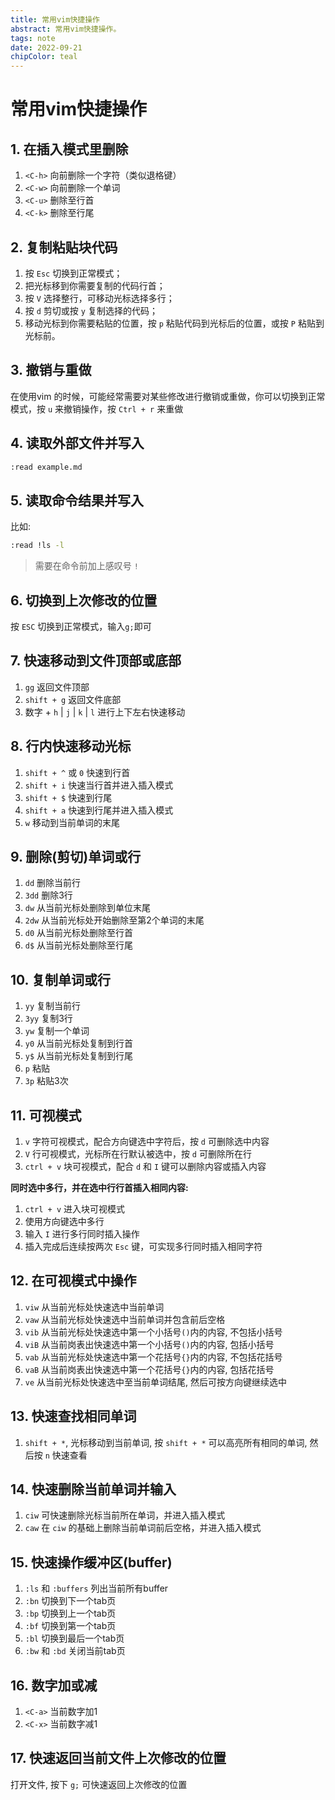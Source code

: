 ```yaml
---
title: 常用vim快捷操作
abstract: 常用vim快捷操作。
tags: note
date: 2022-09-21
chipColor: teal
---
```


# 常用vim快捷操作

## 1. 在插入模式里删除

1. `<C-h>` 向前删除一个字符（类似退格键）
2. `<C-w>` 向前删除一个单词
3. `<C-u>` 删除至行首
4. `<C-k>` 删除至行尾

## 2. 复制粘贴块代码

1. 按 `Esc` 切换到正常模式；
2. 把光标移到你需要复制的代码行首；
3. 按 `V` 选择整行，可移动光标选择多行；
4. 按 `d` 剪切或按 `y` 复制选择的代码；
5. 移动光标到你需要粘贴的位置，按 `p` 粘贴代码到光标后的位置，或按 `P` 粘贴到光标前。

## 3. 撤销与重做

在使用vim 的时候，可能经常需要对某些修改进行撤销或重做，你可以切换到正常模式，按 `u` 来撤销操作，按 `Ctrl + r`  来重做

## 4. 读取外部文件并写入

```bash
:read example.md
```

## 5. 读取命令结果并写入

比如:

```bash
:read !ls -l
```

> 需要在命令前加上感叹号 `!`

## 6. 切换到上次修改的位置

按 `ESC` 切换到正常模式，输入`g;`即可

## 7. 快速移动到文件顶部或底部

1. `gg` 返回文件顶部
2. `shift + g` 返回文件底部
3. 数字 + `h` | `j` | `k` | `l` 进行上下左右快速移动

## 8. 行内快速移动光标

1. `shift + ^` 或 `0` 快速到行首
2. `shift + i` 快速当行首并进入插入模式
3. `shift + $` 快速到行尾
4. `shift + a` 快速到行尾并进入插入模式
5. `w` 移动到当前单词的末尾

## 9. 删除(剪切)单词或行

1. `dd` 删除当前行
2. `3dd` 删除3行
3. `dw` 从当前光标处删除到单位末尾
4. `2dw` 从当前光标处开始删除至第2个单词的末尾
5. `d0` 从当前光标处删除至行首
6. `d$` 从当前光标处删除至行尾

## 10. 复制单词或行

1. `yy` 复制当前行
2. `3yy` 复制3行
3. `yw` 复制一个单词
4. `y0` 从当前光标处复制到行首
5. `y$` 从当前光标处复制到行尾
6. `p` 粘贴
7. `3p` 粘贴3次

## 11. 可视模式

1. `v` 字符可视模式，配合方向键选中字符后，按 `d` 可删除选中内容
2. `V` 行可视模式，光标所在行默认被选中，按 `d` 可删除所在行
3. `ctrl + v` 块可视模式，配合 `d` 和 `I` 键可以删除内容或插入内容

**同时选中多行，并在选中行行首插入相同内容:**

1. `ctrl + v` 进入块可视模式
2. 使用方向键选中多行
3. 输入 `I` 进行多行同时插入操作
4. 插入完成后连续按两次 `Esc` 键，可实现多行同时插入相同字符

## 12. 在可视模式中操作

1. `viw` 从当前光标处快速选中当前单词
2. `vaw` 从当前光标处快速选中当前单词并包含前后空格
3. `vib` 从当前光标处快速选中第一个小括号`()`内的内容, 不包括小括号
4. `viB` 从当前岗表出快速选中第一个小括号`()`内的内容, 包括小括号
5. `vab` 从当前光标处快速选中第一个花括号`{}`内的内容, 不包括花括号
6. `vaB` 从当前岗表出快速选中第一个花括号`{}`内的内容, 包括花括号
7. `ve` 从当前光标处快速选中至当前单词结尾, 然后可按方向键继续选中

## 13. 快速查找相同单词

1. `shift + *`, 光标移动到当前单词, 按 `shift + *` 可以高亮所有相同的单词, 然后按 `n` 快速查看

## 14. 快速删除当前单词并输入

1. `ciw` 可快速删除光标当前所在单词，并进入插入模式
2. `caw` 在 `ciw` 的基础上删除当前单词前后空格，并进入插入模式

## 15. 快速操作缓冲区(buffer)

1. `:ls` 和 `:buffers` 列出当前所有buffer
2. `:bn` 切换到下一个tab页
3. `:bp` 切换到上一个tab页
4. `:bf` 切换到第一个tab页
5. `:bl` 切换到最后一个tab页
6. `:bw` 和 `:bd` 关闭当前tab页

## 16. 数字加或减

1. `<C-a>` 当前数字加1
2. `<C-x>` 当前数字减1

## 17. 快速返回当前文件上次修改的位置

打开文件, 按下 `g;` 可快速返回上次修改的位置
